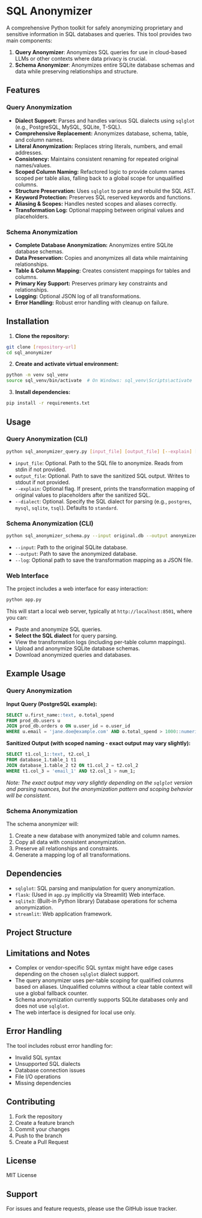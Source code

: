 # SQL Anonymizer

A comprehensive Python toolkit for safely anonymizing proprietary and sensitive information in SQL databases and queries. This tool provides two main components:

1. **Query Anonymizer**: Anonymizes SQL queries for use in cloud-based LLMs or other contexts where data privacy is crucial.
2. **Schema Anonymizer**: Anonymizes entire SQLite database schemas and data while preserving relationships and structure.

## Features

### Query Anonymization
* **Dialect Support:** Parses and handles various SQL dialects using `sqlglot` (e.g., PostgreSQL, MySQL, SQLite, T-SQL).
* **Comprehensive Replacement:** Anonymizes database, schema, table, and column names.
* **Literal Anonymization:** Replaces string literals, numbers, and email addresses.
* **Consistency:** Maintains consistent renaming for repeated original names/values.
* **Scoped Column Naming:** Refactored logic to provide column names scoped per table alias, falling back to a global scope for unqualified columns.
* **Structure Preservation:** Uses `sqlglot` to parse and rebuild the SQL AST.
* **Keyword Protection:** Preserves SQL reserved keywords and functions.
* **Aliasing & Scopes:** Handles nested scopes and aliases correctly.
* **Transformation Log:** Optional mapping between original values and placeholders.

### Schema Anonymization
* **Complete Database Anonymization:** Anonymizes entire SQLite database schemas.
* **Data Preservation:** Copies and anonymizes all data while maintaining relationships.
* **Table & Column Mapping:** Creates consistent mappings for tables and columns.
* **Primary Key Support:** Preserves primary key constraints and relationships.
* **Logging:** Optional JSON log of all transformations.
* **Error Handling:** Robust error handling with cleanup on failure.

## Installation

1. **Clone the repository:**
```bash
git clone [repository-url]
cd sql_anonymizer
```

2. **Create and activate virtual environment:**
```bash
python -m venv sql_venv
source sql_venv/bin/activate  # On Windows: sql_venv\Scripts\activate
```

3. **Install dependencies:**
```bash
pip install -r requirements.txt
```

## Usage

### Query Anonymization (CLI)

```bash
python sql_anonymizer_query.py [input_file] [output_file] [--explain] [--dialect DIALECT]
```

* `input_file`: Optional. Path to the SQL file to anonymize. Reads from stdin if not provided.
* `output_file`: Optional. Path to save the sanitized SQL output. Writes to stdout if not provided.
* `--explain`: Optional flag. If present, prints the transformation mapping of original values to placeholders after the sanitized SQL.
* `--dialect`: Optional. Specify the SQL dialect for parsing (e.g., `postgres`, `mysql`, `sqlite`, `tsql`). Defaults to `standard`.

### Schema Anonymization (CLI)

```bash
python sql_anonymizer_schema.py --input original.db --output anonymized.db [--log mapping.json]
```

* `--input`: Path to the original SQLite database.
* `--output`: Path to save the anonymized database.
* `--log`: Optional path to save the transformation mapping as a JSON file.

### Web Interface

The project includes a web interface for easy interaction:

```bash
python app.py
```

This will start a local web server, typically at `http://localhost:8501`, where you can:
* Paste and anonymize SQL queries.
* **Select the SQL dialect** for query parsing.
* View the transformation logs (including per-table column mappings).
* Upload and anonymize SQLite database schemas.
* Download anonymized queries and databases.

## Example Usage

### Query Anonymization

**Input Query (PostgreSQL example):**
```sql
SELECT u.first_name::text, o.total_spend
FROM prod_db.users u
JOIN prod_db.orders o ON u.user_id = o.user_id
WHERE u.email = 'jane.doe@example.com' AND o.total_spend > 1000::numeric;
```

**Sanitized Output (with scoped naming - exact output may vary slightly):**
```sql
SELECT t1.col_1::text, t2.col_1
FROM database_1.table_1 t1
JOIN database_1.table_2 t2 ON t1.col_2 = t2.col_2
WHERE t1.col_3 = 'email_1' AND t2.col_1 > num_1;
```

*Note: The exact output may vary slightly depending on the `sqlglot` version and parsing nuances, but the anonymization pattern and scoping behavior will be consistent.*

### Schema Anonymization

The schema anonymizer will:
1. Create a new database with anonymized table and column names.
2. Copy all data with consistent anonymization.
3. Preserve all relationships and constraints.
4. Generate a mapping log of all transformations.

## Dependencies

* `sqlglot`: SQL parsing and manipulation for query anonymization.
* `flask`: (Used in `app.py` implicitly via Streamlit) Web interface.
* `sqlite3`: (Built-in Python library) Database operations for schema anonymization.
* `streamlit`: Web application framework.

## Project Structure

## Limitations and Notes

* Complex or vendor-specific SQL syntax might have edge cases depending on the chosen `sqlglot` dialect support.
* The query anonymizer uses per-table scoping for qualified columns based on aliases. Unqualified columns without a clear table context will use a global fallback counter.
* Schema anonymization currently supports SQLite databases only and does not use `sqlglot`.
* The web interface is designed for local use only.

## Error Handling

The tool includes robust error handling for:
- Invalid SQL syntax
- Unsupported SQL dialects
- Database connection issues
- File I/O operations
- Missing dependencies

## Contributing

1. Fork the repository
2. Create a feature branch
3. Commit your changes
4. Push to the branch
5. Create a Pull Request

## License

MIT License

## Support

For issues and feature requests, please use the GitHub issue tracker.
